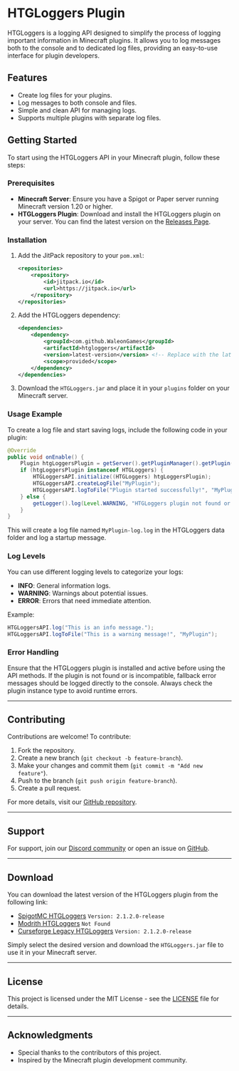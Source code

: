 # HTGLoggers Plugin

HTGLoggers is a logging API designed to simplify the process of logging important information in Minecraft plugins. It allows you to log messages both to the console and to dedicated log files, providing an easy-to-use interface for plugin developers.

## Features

- Create log files for your plugins.
- Log messages to both console and files.
- Simple and clean API for managing logs.
- Supports multiple plugins with separate log files.

## Getting Started

To start using the HTGLoggers API in your Minecraft plugin, follow these steps:

### Prerequisites

- **Minecraft Server**: Ensure you have a Spigot or Paper server running Minecraft version 1.20 or higher.
- **HTGLoggers Plugin**: Download and install the HTGLoggers plugin on your server. You can find the latest version on the [Releases Page](https://github.com/WaleonGames/htgloggers/releases).
  
### Installation

1. Add the JitPack repository to your `pom.xml`:

    ```xml
    <repositories>
        <repository>
            <id>jitpack.io</id>
            <url>https://jitpack.io</url>
        </repository>
    </repositories>
    ```

2. Add the HTGLoggers dependency:

    ```xml
    <dependencies>
        <dependency>
            <groupId>com.github.WaleonGames</groupId>
            <artifactId>htgloggers</artifactId>
            <version>latest-version</version> <!-- Replace with the latest version -->
            <scope>provided</scope>
        </dependency>
    </dependencies>
    ```

3. Download the `HTGLoggers.jar` and place it in your `plugins` folder on your Minecraft server.

### Usage Example

To create a log file and start saving logs, include the following code in your plugin:

```java
@Override
public void onEnable() {
    Plugin htgLoggersPlugin = getServer().getPluginManager().getPlugin("HTGLoggers");
    if (htgLoggersPlugin instanceof HTGLoggers) {
        HTGLoggersAPI.initialize((HTGLoggers) htgLoggersPlugin);
        HTGLoggersAPI.createLogFile("MyPlugin");
        HTGLoggersAPI.logToFile("Plugin started successfully!", "MyPlugin");
    } else {
        getLogger().log(Level.WARNING, "HTGLoggers plugin not found or incompatible!");
    }
}
```
This will create a log file named `MyPlugin-log.log` in the HTGLoggers data folder and log a startup message.

### Log Levels

You can use different logging levels to categorize your logs:

- **INFO**: General information logs.
- **WARNING**: Warnings about potential issues.
- **ERROR**: Errors that need immediate attention.

Example:

```java
HTGLoggersAPI.log("This is an info message.");
HTGLoggersAPI.logToFile("This is a warning message!", "MyPlugin");
```
### Error Handling

Ensure that the HTGLoggers plugin is installed and active before using the API methods. If the plugin is not found or is incompatible, fallback error messages should be logged directly to the console. Always check the plugin instance type to avoid runtime errors.

---

## Contributing

Contributions are welcome! To contribute:

1. Fork the repository.
2. Create a new branch (`git checkout -b feature-branch`).
3. Make your changes and commit them (`git commit -m "Add new feature"`).
4. Push to the branch (`git push origin feature-branch`).
5. Create a pull request.

For more details, visit our [GitHub repository](https://github.com/WaleonGames/htgloggers).

---

## Support

For support, join our [Discord community](https://discord.gg/htgmc) or open an issue on [GitHub](https://github.com/WaleonGames/htgloggers/issues).

---

## Download

You can download the latest version of the HTGLoggers plugin from the following link:

- [SpigotMC HTGLoggers](https://www.spigotmc.org/resources/htgloggers-public-api.119346/history) `Version: 2.1.2.0-release`
- [Modrith HTGLoggers](https://modrinth.com/plugin/htgloggers-public-api/changelog) `Not Found`
- [Curseforge Legacy HTGLoggers](https://legacy.curseforge.com/minecraft/bukkit-plugins/htgloggers-beta-public-api-beta/files)  `Version: 2.1.2.0-release`

Simply select the desired version and download the `HTGLoggers.jar` file to use it in your Minecraft server.

---

## License

This project is licensed under the MIT License - see the [LICENSE](LICENSE) file for details.

---

## Acknowledgments

- Special thanks to the contributors of this project.
- Inspired by the Minecraft plugin development community.
